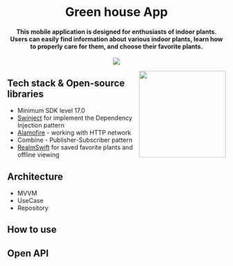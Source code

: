 <h1 align="center">Green house App</a> 
<h4 align="center">This mobile application is designed for enthusiasts of indoor plants. Users can easily find information about various indoor plants, learn how to properly care for them, and choose their favorite plants.</h4>
<p align="center">
<img src="https://github.com/AlexandraGromova/Greenhouse/assets/75542410/de36073b-5bbc-4c88-9017-dc005d6f6e0f"/>
</p>
  
<img src="![Simulator Screen 2024-05-31 at 00 59 16](https://github.com/AlexandraGromova/Greenhouse/assets/75542410/d4a5f415-bab3-4232-af55-0398b9f7a064)
" align="right" width="200"/>

  ## Tech stack & Open-source libraries
- Minimum SDK level 17.0 
- [Swinject](https://github.com/Swinject/Swinject) for implement the Dependency Injection pattern
- [Alamofire](https://github.com/Alamofire/Alamofire) - working with HTTP network
- Combine - Publisher-Subscriber pattern
- [RealmSwift](https://github.com/realm/realm-swift) for saved favorite plants and offline viewing

  
 ## Architecture
 - MVVM
 - UseCase
 - Repository

   
  ## How to use
  ## Open API
